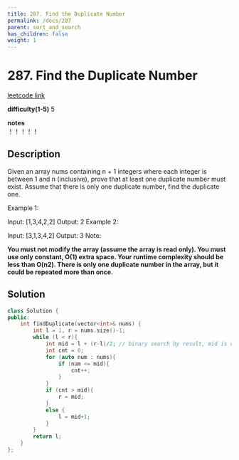 ```yaml
---
title: 287. Find the Duplicate Number
permalink: /docs/287
parent: sort_and_search
has_children: false
weight: 1
---
```

# 287. Find the Duplicate Number
[leetcode link](https://leetcode.com/problems/find-the-duplicate-number/)

**difficulty(1-5)** 
5

**notes**   
！！！！！

## Description
Given an array nums containing n + 1 integers where each integer is between 1 and n (inclusive), prove that at least one duplicate number must exist. Assume that there is only one duplicate number, find the duplicate one.

Example 1:

Input: [1,3,4,2,2]
Output: 2
Example 2:

Input: [3,1,3,4,2]
Output: 3
Note:

**You must not modify the array (assume the array is read only).
You must use only constant, O(1) extra space.
Your runtime complexity should be less than O(n2).
There is only one duplicate number in the array, but it could be repeated more than once.**

## Solution

```c++
class Solution {
public:
    int findDuplicate(vector<int>& nums) {
        int l = 1, r = nums.size()-1;
        while (l < r){
            int mid = l + (r-l)/2; // binary search by result, mid is number, not index!
            int cnt = 0;
            for (auto num : nums){
                if (num <= mid){
                    cnt++;
                }                
            }
            if (cnt > mid){
                r = mid;
            }
            else {
                l = mid+1;
            }
        }
        return l;
    }
};
```


<!-- 
Default label
{: .label }

Blue label
{: .label .label-blue }

Stable
{: .label .label-green }

New release
{: .label .label-purple }

Coming soon
{: .label .label-yellow }

Deprecated
{: .label .label-red } -->
